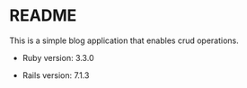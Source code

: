 # README

This is a simple blog application that enables crud operations.

* Ruby version: 3.3.0

* Rails version: 7.1.3
